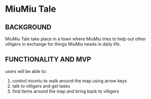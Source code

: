 # MiuMiu Tale

## BACKGROUND ###

MiuMiu Tale take place in a town where MiuMiu tries to help out other villigers in exchange for things MiuMiu needs in daily life.

## FUNCTIONALITY AND MVP ###

users will be able to:
1. control miumiu to walk around the map using arrow keys
2. talk to villigers and get tasks
3. find items around the map and bring back to villigers


